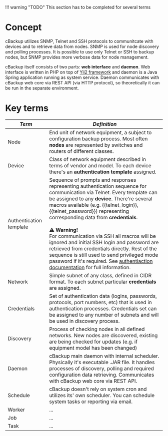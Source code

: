 !!! warning "TODO"
    This section has to be completed for several terms

# Concept

cBackup utilizes SNMP, Telnet and SSH protocols to communitcate with devices and to retrieve data from nodes. SNMP is used for node discovery and polling processes. It is possible to use only Telnet or SSH to backup nodes, but SNMP provides more verbose data for node management.

cBackup itself consists of two parts: **web interface** and **daemon**. Web interface is written in PHP on top of [Yii2 framework](http://www.yiiframework.com) and daemon is a Java Spring application running as system service. Daemon communicates with cBackup web core via REST API (via HTTP protocol), so theoretically it can be run in the separate environment. 

# Key terms

<div id="teminology-table"></div>

_Term_ | _Definition_
------------ | -------------
Node | End unit of network equipment, a subject to configuration backup process. Most often **nodes** are represented by switches and routers of different classes.
Device | Class of network equipment described in terms of vendor and model. To each device there's an **authentication template** assigned. 
Authentication template | Sequence of prompts and responses representing authentication sequence for communication via Telnet. Every template can be assigned to any **device**. There're several macros available (e.g. {{telnet_login}}, {{telnet_password}}) representing corresponding data from **credentials**.<br><br><div class="warning">**⚠ Warning!**<br>For communication via SSH all macros will be ignored and initial SSH login and password are retrieved from credentials directly. Rest of the sequence is still used to send privileged mode password if it's required. See [authentiaction documentation](../administrators-guide/authentication) for full information.</div>
Network | Simple subnet of any class, defined in CIDR format. To each subnet particular **credentials** are assigned. 
Credentials | Set of authentication data (logins, passwords, protocols, port numbers, etc) that is used in authentication processes. Credentials set can be assigned to any number of subnets and will be used in discovery process.
Discovery | Process of checking nodes in all defined networks. New nodes are discovered, existing are being checked for updates (e.g. if equipment model has been changed) 
Daemon | cBackup main daemon with internal scheduler. Physically it's executable .JAR file. It handles processes of discovery, polling and required configuration data retrieving. Communicates with cBackup web core via REST API.
Schedule | cBackup doesn't rely on system cron and utilizes its' own scheduler. You can schedule system tasks or reporting via email. 
Worker | ... 
Job | ...
Task | ...
